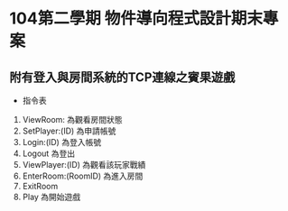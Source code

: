# 104第二學期 物件導向程式設計期末專案
## 附有登入與房間系統的TCP連線之賓果遊戲

* 指令表
1. ViewRoom: 為觀看房間狀態
2. SetPlayer:(ID) 為申請帳號
3. Login:(ID) 為登入帳號
4. Logout 為登出
5. ViewPlayer:(ID) 為觀看該玩家戰績
6. EnterRoom:(RoomID) 為進入房間
7. ExitRoom
8. Play 為開始遊戲
